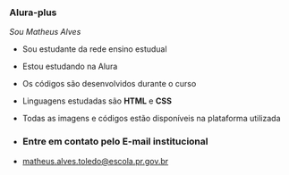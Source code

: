 ### Alura-plus

*Sou Matheus Alves*

- Sou estudante da rede ensino estudual
- Estou estudando na Alura
- Os códigos são desenvolvidos durante o curso
- Linguagens estudadas são **HTML** e **CSS**
- Todas as imagens e códigos estão disponíveis na plataforma utilizada

- ### Entre em contato pelo E-mail institucional
- matheus.alves.toledo@escola.pr.gov.br
